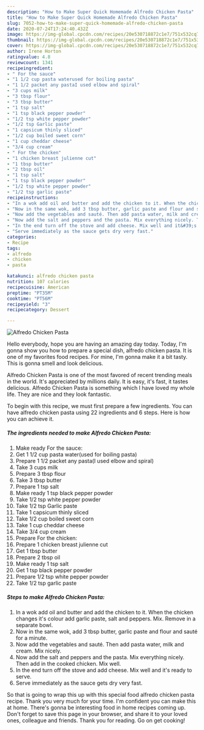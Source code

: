 ```yaml
---
description: "How to Make Super Quick Homemade Alfredo Chicken Pasta"
title: "How to Make Super Quick Homemade Alfredo Chicken Pasta"
slug: 7052-how-to-make-super-quick-homemade-alfredo-chicken-pasta
date: 2020-07-24T17:24:40.432Z
image: https://img-global.cpcdn.com/recipes/20e530718872c1e7/751x532cq70/alfredo-chicken-pasta-recipe-main-photo.jpg
thumbnail: https://img-global.cpcdn.com/recipes/20e530718872c1e7/751x532cq70/alfredo-chicken-pasta-recipe-main-photo.jpg
cover: https://img-global.cpcdn.com/recipes/20e530718872c1e7/751x532cq70/alfredo-chicken-pasta-recipe-main-photo.jpg
author: Irene Horton
ratingvalue: 4.8
reviewcount: 1341
recipeingredient:
- " For the sauce"
- "1 1/2 cup pasta waterused for boiling pasta"
- "1 1/2 packet any pastaI used elbow and spiral"
- "3 cups milk"
- "3 tbsp flour"
- "3 tbsp butter"
- "1 tsp salt"
- "1 tsp black pepper powder"
- "1/2 tsp white pepper powder"
- "1/2 tsp Garlic paste"
- "1 capsicum thinly sliced"
- "1/2 cup boiled sweet corn"
- "1 cup cheddar cheese"
- "3/4 cup cream"
- " For the chicken"
- "1 chicken breast julienne cut"
- "1 tbsp butter"
- "2 tbsp oil"
- "1 tsp salt"
- "1 tsp black pepper powder"
- "1/2 tsp white pepper powder"
- "1/2 tsp garlic paste"
recipeinstructions:
- "In a wok add oil and butter and add the chicken to it. When the chicken changes it&#39;s colour add garlic paste, salt and peppers. Mix. Remove in a separate bowl."
- "Now in the same wok, add 3 tbsp butter, garlic paste and flour and sauté for a minute."
- "Now add the vegetables and sauté. Then add pasta water, milk and cream. Mix nicely."
- "Now add the salt and peppers and the pasta. Mix everything nicely. Then add in the cooked chicken. Mix well."
- "In the end turn off the stove and add cheese. Mix well and it&#39;s ready to serve."
- "Serve immediately as the sauce gets dry very fast."
categories:
- Recipe
tags:
- alfredo
- chicken
- pasta

katakunci: alfredo chicken pasta 
nutrition: 107 calories
recipecuisine: American
preptime: "PT35M"
cooktime: "PT56M"
recipeyield: "3"
recipecategory: Dessert

---
```



![Alfredo Chicken Pasta](https://img-global.cpcdn.com/recipes/20e530718872c1e7/751x532cq70/alfredo-chicken-pasta-recipe-main-photo.jpg)

Hello everybody, hope you are having an amazing day today. Today, I'm gonna show you how to prepare a special dish, alfredo chicken pasta. It is one of my favorites food recipes. For mine, I'm gonna make it a bit tasty. This is gonna smell and look delicious.



Alfredo Chicken Pasta is one of the most favored of recent trending meals in the world. It's appreciated by millions daily. It is easy, it's fast, it tastes delicious. Alfredo Chicken Pasta is something which I have loved my whole life. They are nice and they look fantastic.


To begin with this recipe, we must first prepare a few ingredients. You can have alfredo chicken pasta using 22 ingredients and 6 steps. Here is how you can achieve it.

<!--inarticleads1-->

##### The ingredients needed to make Alfredo Chicken Pasta:

1. Make ready  For the sauce:
1. Get 1 1/2 cup pasta water(used for boiling pasta)
1. Prepare 1 1/2 packet any pasta(I used elbow and spiral)
1. Take 3 cups milk
1. Prepare 3 tbsp flour
1. Take 3 tbsp butter
1. Prepare 1 tsp salt
1. Make ready 1 tsp black pepper powder
1. Take 1/2 tsp white pepper powder
1. Take 1/2 tsp Garlic paste
1. Take 1 capsicum thinly sliced
1. Take 1/2 cup boiled sweet corn
1. Take 1 cup cheddar cheese
1. Take 3/4 cup cream
1. Prepare  For the chicken:
1. Prepare 1 chicken breast julienne cut
1. Get 1 tbsp butter
1. Prepare 2 tbsp oil
1. Make ready 1 tsp salt
1. Get 1 tsp black pepper powder
1. Prepare 1/2 tsp white pepper powder
1. Take 1/2 tsp garlic paste




<!--inarticleads2-->

##### Steps to make Alfredo Chicken Pasta:

1. In a wok add oil and butter and add the chicken to it. When the chicken changes it&#39;s colour add garlic paste, salt and peppers. Mix. Remove in a separate bowl.
1. Now in the same wok, add 3 tbsp butter, garlic paste and flour and sauté for a minute.
1. Now add the vegetables and sauté. Then add pasta water, milk and cream. Mix nicely.
1. Now add the salt and peppers and the pasta. Mix everything nicely. Then add in the cooked chicken. Mix well.
1. In the end turn off the stove and add cheese. Mix well and it&#39;s ready to serve.
1. Serve immediately as the sauce gets dry very fast.




So that is going to wrap this up with this special food alfredo chicken pasta recipe. Thank you very much for your time. I'm confident you can make this at home. There's gonna be interesting food in home recipes coming up. Don't forget to save this page in your browser, and share it to your loved ones, colleague and friends. Thank you for reading. Go on get cooking!
